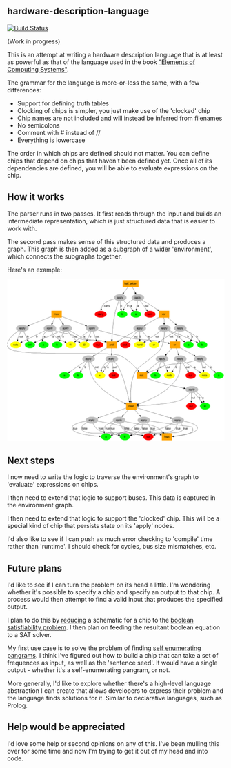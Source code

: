 ## hardware-description-language

[![Build Status](https://travis-ci.org/tuzz/hdl.js.svg?branch=master)](https://travis-ci.org/tuzz/hdl.js)

(Work in progress)

This is an attempt at writing a hardware description language that is at least
as powerful as that of the language used in the book ["Elements of Computing
Systems"](http://www.amazon.co.uk/dp/0262640686).

The grammar for the language is more-or-less the same, with a few differences:

- Support for defining truth tables
- Clocking of chips is simpler, you just make use of the 'clocked' chip
- Chip names are not included and will instead be inferred from filenames
- No semicolons
- Comment with # instead of //
- Everything is lowercase

The order in which chips are defined should not matter. You can define chips
that depend on chips that haven't been defined yet. Once all of its dependencies
are defined, you will be able to evaluate expressions on the chip.

## How it works

The parser runs in two passes. It first reads through the input and builds an
intermediate representation, which is just structured data that is easier to
work with.

The second pass makes sense of this structured data and produces a graph. This
graph is then added as a subgraph of a wider 'environment', which connects the
subgraphs together.

Here's an example:

![Example](example.png)

## Next steps

I now need to write the logic to traverse the environment's graph to 'evaluate'
expressions on chips.

I then need to extend that logic to support buses. This data is captured in the
environment graph.

I then need to extend that logic to support the 'clocked' chip. This will be a
special kind of chip that persists state on its 'apply' nodes.

I'd also like to see if I can push as much error checking to 'compile' time
rather than 'runtime'. I should check for cycles, bus size mismatches, etc.

## Future plans

I'd like to see if I can turn the problem on its head a little. I'm wondering
whether it's possible to specify a chip and specify an output to that chip. A
process would then attempt to find a valid input that produces the specified
output.

I plan to do this by [reducing](http://en.wikipedia.org/wiki/Reduction_%28complexity%29)
a schematic for a chip to the [boolean satisfiability problem](http://en.wikipedia.org/wiki/Boolean_satisfiability_problem).
I then plan on feeding the resultant boolean equation to a SAT solver.

My first use case is to solve the problem of finding [self enumerating pangrams](http://en.wikipedia.org/wiki/Pangram#Self-enumerating_pangrams).
I think I've figured out how to build a chip that can take a set of frequences
as input, as well as the 'sentence seed'. It would have a single output -
whether it's a self-enumerating pangram, or not.

More generally, I'd like to explore whether there's a high-level language
abstraction I can create that allows developers to express their problem and
the language finds solutions for it. Similar to declarative languages, such as
Prolog.

## Help would be appreciated

I'd love some help or second opinions on any of this. I've been mulling this
over for some time and now I'm trying to get it out of my head and into code.
